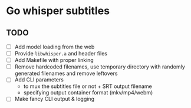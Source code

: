 # Go whisper subtitles

## TODO

- [ ] Add model loading from the web
- [ ] Provide `libwhisper.a` and header files
- [ ] Add Makefile with proper linking
- [ ] Remove hardcoded filenames, use temporary directory with randomly generated filenames and remove leftovers
- [ ] Add CLI parameters
  - to mux the subtitles file or not + SRT output filename
  - specifying output container format (mkv/mp4/webm)
- [ ] Make fancy CLI output & logging
